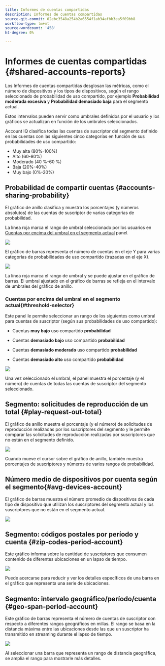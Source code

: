 ```yaml
---
title: Informes de cuentas compartidas
description: Informes de cuentas compartidas
source-git-commit: 02ebc3548a254b2a6554f1ab34afbb3ea5f09bb8
workflow-type: tm+mt
source-wordcount: '458'
ht-degree: 0%

---
```


# Informes de cuentas compartidas {#shared-accounts-reports}

Los Informes de cuentas compartidas desglosan las métricas, como el número de dispositivos y los tipos de dispositivos, según el rango seleccionado de probabilidad de uso compartido, por ejemplo **Probabilidad moderada excesiva** y **Probabilidad demasiado baja** para el segmento actual.

Estos intervalos pueden servir como umbrales definidos por el usuario y los gráficos se actualizan en función de los umbrales seleccionados.

Account IQ clasifica todas las cuentas de suscriptor del segmento definido en las cuentas con las siguientes cinco categorías en función de sus probabilidades de uso compartido:

* Muy alta (80%-100%)
* Alto (60-80%)
* Moderado (40 %-60 %)
* Baja (20%-40%)
* Muy bajo (0%-20%)

## Probabilidad de compartir cuentas {#accounts-sharing-probability}

El gráfico de anillo clasifica y muestra los porcentajes (y números absolutos) de las cuentas de suscriptor de varias categorías de probabilidad.

La línea roja marca el rango de umbral seleccionado por los usuarios en [Cuentas por encima del umbral en el segmento actual](#threshold-selector) panel.

![](assets/accounts-sharing-probability-pie.png)

El gráfico de barras representa el número de cuentas en el eje Y para varias categorías de probabilidades de uso compartido (trazadas en el eje X).

![](assets/accounts-sharing-probability-bar.png)

La línea roja marca el rango de umbral y se puede ajustar en el gráfico de barras. El umbral ajustado en el gráfico de barras se refleja en el intervalo de umbrales del gráfico de anillo.

<!--![](assets/shared-accounts-rep.gif)-->

### Cuentas por encima del umbral en el segmento actual{#threshold-selector}

Este panel le permite seleccionar un rango de los siguientes como umbral para cuentas de suscriptor (según sus probabilidades de uso compartido):

* Cuentas **muy bajo** uso compartido **probabilidad**

* Cuentas **demasiado bajo** uso compartido **probabilidad**

* Cuentas **demasiado moderado** uso compartido **probabilidad**

* Cuentas **demasiado alto** uso compartido **probabilidad**

![](assets/threshold-selector-shared-accounts.png)

Una vez seleccionado el umbral, el panel muestra el porcentaje (y el número) de cuentas de todas las cuentas de suscriptor del segmento seleccionado.

## Segmento: solicitudes de reproducción de un total {#play-request-out-total}

El gráfico de anillo muestra el porcentaje (y el número) de solicitudes de reproducción realizadas por los suscriptores del segmento y le permite comparar las solicitudes de reproducción realizadas por suscriptores que no están en el segmento definido.

![](assets/play-req-outof-total.png)

Cuando mueve el cursor sobre el gráfico de anillo, también muestra porcentajes de suscriptores y números de varios rangos de probabilidad.

<!--![](assets/play-request-total.gif)-->

## Número medio de dispositivos por cuenta según el segmento{#avg-devices-account}

El gráfico de barras muestra el número promedio de dispositivos de cada tipo de dispositivo que utilizan los suscriptores del segmento actual y los suscriptores que no están en el segmento actual.

![](assets/avg-devices-per-acc.png)

## Segmento: códigos postales por período y cuenta {#zip-codes-period-account}

Este gráfico informa sobre la cantidad de suscriptores que consumen contenido de diferentes ubicaciones en un lapso de tiempo.

![](assets/zip-period-account.png)

Puede acercarse para reducir y ver los detalles específicos de una barra en el gráfico que representa una serie de ubicaciones.

<!--![](assets/zip-code-period.gif)-->

## Segmento: intervalo geográfico/período/cuenta {#geo-span-period-account}

Este gráfico de barras representa el número de cuentas de suscriptor con respecto a diferentes rangos geográficos en millas. El rango se basa en la distancia máxima entre las ubicaciones desde las que un suscriptor ha transmitido en streaming durante el lapso de tiempo.

<!--Total number of users ...

How many accounts are within 99 miles of each other.....and how many are apart. 

Based on points on the map.-->

![](assets/geogr-span-account.png)

Al seleccionar una barra que representa un rango de distancia geográfica, se amplía el rango para mostrarle más detalles.

<!--![](assets/geo-span-period-acc.gif)-->
